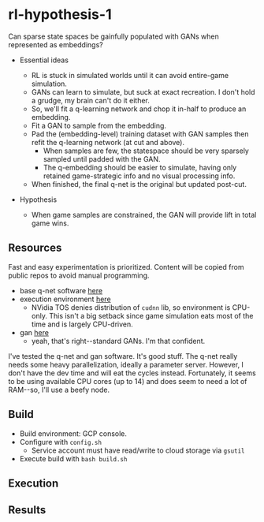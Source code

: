 # rl-hypothesis-1
Can sparse state spaces be gainfully populated with GANs when represented as embeddings?

- Essential ideas
  - RL is stuck in simulated worlds until it can avoid entire-game simulation. 
  - GANs can learn to simulate, but suck at exact recreation. I don't hold a grudge, my brain can't do it either.
  - So, we'll fit a q-learning network and chop it in-half to produce an embedding.
  - Fit a GAN to sample from the embedding.
  - Pad the (embedding-level) training dataset with GAN samples then refit the q-learning network (at cut and above). 
    - When samples are few, the statespace should be very sparsely sampled until padded with the GAN. 
    - The q-embedding should be easier to simulate, having only retained game-strategic info and no visual processing info. 
  - When finished, the final q-net is the original but updated post-cut. 

- Hypothesis
  - When game samples are constrained, the GAN will provide lift in total game wins. 

## Resources 

Fast and easy experimentation is prioritized. Content will be copied from public repos to avoid manual programming. 
- base q-net software [here](https://github.com/rlcode/reinforcement-learning/blob/master/3-atari/1-breakout/breakout_dqn.py) 
- execution environment [here](https://github.com/jaimeps/docker-rl-gym#docker-hub) 
  - NVidia TOS denies distribution of `cudnn` lib, so environment is CPU-only. This isn't a big setback since game simulation eats most of the time and is largely CPU-driven.
- gan [here](https://github.com/eriklindernoren/Keras-GAN/blob/master/gan/gan.py) 
  - yeah, that's right--standard GANs. I'm that confident.  

I've tested the q-net and gan software. It's good stuff. The q-net really needs some heavy parallelization, ideally a parameter server. However, I don't have the dev time and will eat the cycles instead. Fortunately, it seems to be using available CPU cores (up to 14) and does seem to need a lot of RAM--so, I'll use a beefy node.  

## Build 

- Build environment: GCP console. 
- Configure with `config.sh` 
  - Service account must have read/write to cloud storage via `gsutil`  
- Execute build with `bash build.sh` 

## Execution 

## Results 

